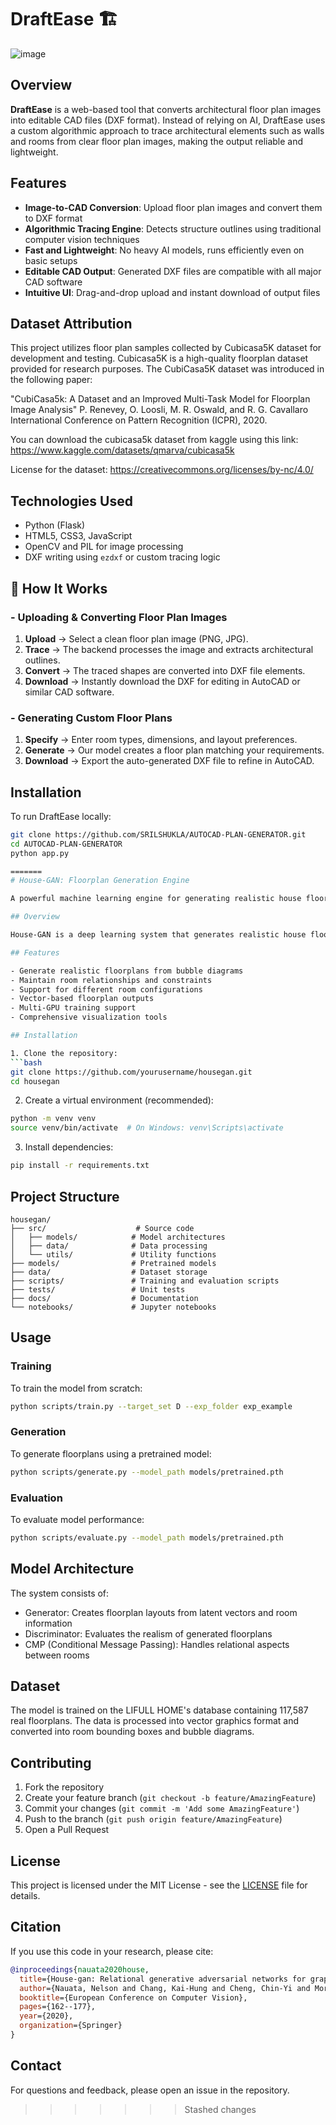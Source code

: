 # DraftEase 🏗️
![image](https://github.com/user-attachments/assets/44b2aa51-38da-48ad-8b8a-8aeb9a9d45d4)


## Overview

**DraftEase** is a web-based tool that converts architectural floor plan images into editable CAD files (DXF format). Instead of relying on AI, DraftEase uses a custom algorithmic approach to trace architectural elements such as walls and rooms from clear floor plan images, making the output reliable and lightweight.

## Features

- **Image-to-CAD Conversion**: Upload floor plan images and convert them to DXF format
- **Algorithmic Tracing Engine**: Detects structure outlines using traditional computer vision techniques
- **Fast and Lightweight**: No heavy AI models, runs efficiently even on basic setups
- **Editable CAD Output**: Generated DXF files are compatible with all major CAD software
- **Intuitive UI**: Drag-and-drop upload and instant download of output files

## Dataset Attribution

This project utilizes floor plan samples collected by Cubicasa5K dataset for development and testing.
Cubicasa5K is a high-quality floorplan dataset provided for research purposes.
The CubiCasa5K dataset was introduced in the following paper:

"CubiCasa5k: A Dataset and an Improved Multi-Task Model for Floorplan Image Analysis"
P. Renevey, O. Loosli, M. R. Oswald, and R. G. Cavallaro
International Conference on Pattern Recognition (ICPR), 2020.

You can download the cubicasa5k dataset from kaggle using this link:
https://www.kaggle.com/datasets/qmarva/cubicasa5k

License for the dataset:
https://creativecommons.org/licenses/by-nc/4.0/

## Technologies Used

- Python (Flask)
- HTML5, CSS3, JavaScript
- OpenCV and PIL for image processing
- DXF writing using `ezdxf` or custom tracing logic

## 🔧 How It Works  
### - Uploading & Converting Floor Plan Images  
1. **Upload** → Select a clean floor plan image (PNG, JPG).  
2. **Trace** → The backend processes the image and extracts architectural outlines.  
3. **Convert** → The traced shapes are converted into DXF file elements.  
4. **Download** → Instantly download the DXF for editing in AutoCAD or similar CAD software.  

### - Generating Custom Floor Plans  
1. **Specify** → Enter room types, dimensions, and layout preferences.  
2. **Generate** → Our model creates a floor plan matching your requirements.  
3. **Download** → Export the auto-generated DXF file to refine in AutoCAD.

## Installation

To run DraftEase locally:

```bash
git clone https://github.com/SRILSHUKLA/AUTOCAD-PLAN-GENERATOR.git
cd AUTOCAD-PLAN-GENERATOR
python app.py

=======
# House-GAN: Floorplan Generation Engine

A powerful machine learning engine for generating realistic house floorplans using Generative Adversarial Networks (GANs).

## Overview

House-GAN is a deep learning system that generates realistic house floorplans based on bubble diagrams (graphical representations of room layouts). It uses a relational GAN architecture that takes into account the relationships between rooms and their constraints.

## Features

- Generate realistic floorplans from bubble diagrams
- Maintain room relationships and constraints
- Support for different room configurations
- Vector-based floorplan outputs
- Multi-GPU training support
- Comprehensive visualization tools

## Installation

1. Clone the repository:
```bash
git clone https://github.com/yourusername/housegan.git
cd housegan
```

2. Create a virtual environment (recommended):
```bash
python -m venv venv
source venv/bin/activate  # On Windows: venv\Scripts\activate
```

3. Install dependencies:
```bash
pip install -r requirements.txt
```

## Project Structure

```
housegan/
├── src/                    # Source code
│   ├── models/            # Model architectures
│   ├── data/              # Data processing
│   └── utils/             # Utility functions
├── models/                # Pretrained models
├── data/                  # Dataset storage
├── scripts/               # Training and evaluation scripts
├── tests/                 # Unit tests
├── docs/                  # Documentation
└── notebooks/             # Jupyter notebooks
```

## Usage

### Training

To train the model from scratch:

```bash
python scripts/train.py --target_set D --exp_folder exp_example
```

### Generation

To generate floorplans using a pretrained model:

```bash
python scripts/generate.py --model_path models/pretrained.pth
```

### Evaluation

To evaluate model performance:

```bash
python scripts/evaluate.py --model_path models/pretrained.pth
```

## Model Architecture

The system consists of:
- Generator: Creates floorplan layouts from latent vectors and room information
- Discriminator: Evaluates the realism of generated floorplans
- CMP (Conditional Message Passing): Handles relational aspects between rooms

## Dataset

The model is trained on the LIFULL HOME's database containing 117,587 real floorplans. The data is processed into vector graphics format and converted into room bounding boxes and bubble diagrams.

## Contributing

1. Fork the repository
2. Create your feature branch (`git checkout -b feature/AmazingFeature`)
3. Commit your changes (`git commit -m 'Add some AmazingFeature'`)
4. Push to the branch (`git push origin feature/AmazingFeature`)
5. Open a Pull Request

## License

This project is licensed under the MIT License - see the [LICENSE](LICENSE) file for details.

## Citation

If you use this code in your research, please cite:

```bibtex
@inproceedings{nauata2020house,
  title={House-gan: Relational generative adversarial networks for graph-constrained house layout generation},
  author={Nauata, Nelson and Chang, Kai-Hung and Cheng, Chin-Yi and Mori, Greg and Furukawa, Yasutaka},
  booktitle={European Conference on Computer Vision},
  pages={162--177},
  year={2020},
  organization={Springer}
}
```

## Contact

For questions and feedback, please open an issue in the repository.
>>>>>>> Stashed changes
